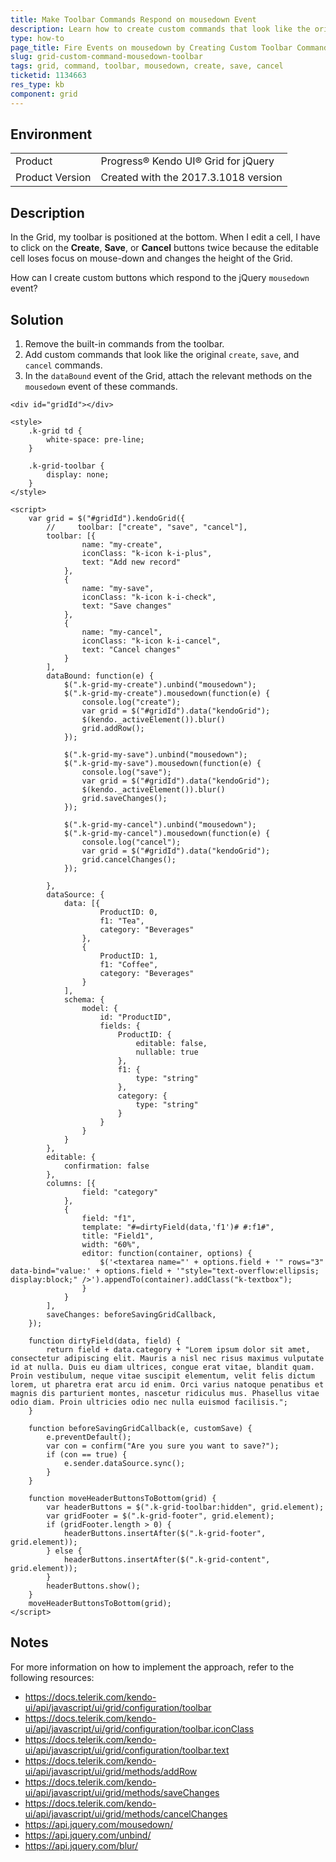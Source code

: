 ```yaml
---
title: Make Toolbar Commands Respond on mousedown Event
description: Learn how to create custom commands that look like the original create, save, and cancel commands but respond to the jQuery Mousedown event in the Kendo UI Grid.
type: how-to
page_title: Fire Events on mousedown by Creating Custom Toolbar Commands - Kendo UI for jQuery Data Grid
slug: grid-custom-command-mousedown-toolbar
tags: grid, command, toolbar, mousedown, create, save, cancel
ticketid: 1134663
res_type: kb
component: grid
---
```


## Environment

<table>
 <tr>
  <td>Product</td>
  <td>Progress® Kendo UI® Grid for jQuery</td> 
 </tr>
 <tr>
  <td>Product Version</td>
  <td>Created with the 2017.3.1018 version</td>
 </tr>
</table>

## Description

In the Grid, my toolbar is positioned at the bottom. When I edit a cell, I have to click on the **Create**, **Save**, or **Cancel** buttons twice because the editable cell loses focus on mouse-down and changes the height of the Grid.

How can I create custom buttons which respond to the jQuery `mousedown` event?

## Solution

1. Remove the built-in commands from the toolbar.
1. Add custom commands that look like the original `create`, `save`, and `cancel` commands.
1. In the `dataBound` event of the Grid, attach the relevant methods on the `mousedown` event of these commands.

```dojo
<div id="gridId"></div>

<style>
    .k-grid td {
        white-space: pre-line;
    }

    .k-grid-toolbar {
        display: none;
    }
</style>

<script>
    var grid = $("#gridId").kendoGrid({
        //     toolbar: ["create", "save", "cancel"],
        toolbar: [{
                name: "my-create",
                iconClass: "k-icon k-i-plus",
                text: "Add new record"
            },
            {
                name: "my-save",
                iconClass: "k-icon k-i-check",
                text: "Save changes"
            },
            {
                name: "my-cancel",
                iconClass: "k-icon k-i-cancel",
                text: "Cancel changes"
            }
        ],
        dataBound: function(e) {
            $(".k-grid-my-create").unbind("mousedown");
            $(".k-grid-my-create").mousedown(function(e) {
                console.log("create");
                var grid = $("#gridId").data("kendoGrid");
                $(kendo._activeElement()).blur()
                grid.addRow();
            });

            $(".k-grid-my-save").unbind("mousedown");
            $(".k-grid-my-save").mousedown(function(e) {
                console.log("save");
                var grid = $("#gridId").data("kendoGrid");
                $(kendo._activeElement()).blur()
                grid.saveChanges();
            });

            $(".k-grid-my-cancel").unbind("mousedown");
            $(".k-grid-my-cancel").mousedown(function(e) {
                console.log("cancel");
                var grid = $("#gridId").data("kendoGrid");
                grid.cancelChanges();
            });

        },
        dataSource: {
            data: [{
                    ProductID: 0,
                    f1: "Tea",
                    category: "Beverages"
                },
                {
                    ProductID: 1,
                    f1: "Coffee",
                    category: "Beverages"
                }
            ],
            schema: {
                model: {
                    id: "ProductID",
                    fields: {
                        ProductID: {
                            editable: false,
                            nullable: true
                        },
                        f1: {
                            type: "string"
                        },
                        category: {
                            type: "string"
                        }
                    }
                }
            }
        },
        editable: {
            confirmation: false
        },
        columns: [{
                field: "category"
            },
            {
                field: "f1",
                template: "#=dirtyField(data,'f1')# #:f1#",
                title: "Field1",
                width: "60%",
                editor: function(container, options) {
                    $('<textarea name="' + options.field + '" rows="3" data-bind="value:' + options.field + '"style="text-overflow:ellipsis; display:block;" />').appendTo(container).addClass("k-textbox");
                }
            }
        ],
        saveChanges: beforeSavingGridCallback,
    });

    function dirtyField(data, field) {
        return field + data.category + "Lorem ipsum dolor sit amet, consectetur adipiscing elit. Mauris a nisl nec risus maximus vulputate id at nulla. Duis eu diam ultrices, congue erat vitae, blandit quam. Proin vestibulum, neque vitae suscipit elementum, velit felis dictum lorem, ut pharetra erat arcu id enim. Orci varius natoque penatibus et magnis dis parturient montes, nascetur ridiculus mus. Phasellus vitae odio diam. Proin ultricies odio nec nulla euismod facilisis.";
    }

    function beforeSavingGridCallback(e, customSave) {
        e.preventDefault();
        var con = confirm("Are you sure you want to save?");
        if (con == true) {
            e.sender.dataSource.sync();
        }
    }

    function moveHeaderButtonsToBottom(grid) {
        var headerButtons = $(".k-grid-toolbar:hidden", grid.element);
        var gridFooter = $(".k-grid-footer", grid.element);
        if (gridFooter.length > 0) {
            headerButtons.insertAfter($(".k-grid-footer", grid.element));
        } else {
            headerButtons.insertAfter($(".k-grid-content", grid.element));
        }
        headerButtons.show();
    }
    moveHeaderButtonsToBottom(grid);
</script>
```

## Notes

For more information on how to implement the approach, refer to the following resources:

<ul>
    <li><a href="https://docs.telerik.com/kendo-ui/api/javascript/ui/grid/configuration/toolbar">https://docs.telerik.com/kendo-ui/api/javascript/ui/grid/configuration/toolbar</a></li>
    <li><a href="https://docs.telerik.com/kendo-ui/api/javascript/ui/grid/configuration/toolbar.iconclass">https://docs.telerik.com/kendo-ui/api/javascript/ui/grid/configuration/toolbar.iconClass</a></li>
    <li><a href="https://docs.telerik.com/kendo-ui/api/javascript/ui/grid/configuration/toolbar.text">https://docs.telerik.com/kendo-ui/api/javascript/ui/grid/configuration/toolbar.text</a></li>
    <li><a href="https://docs.telerik.com/kendo-ui/api/javascript/ui/grid/methods/addrow">https://docs.telerik.com/kendo-ui/api/javascript/ui/grid/methods/addRow</a></li>
    <li><a href="https://docs.telerik.com/kendo-ui/api/javascript/ui/grid/methods/savechanges">https://docs.telerik.com/kendo-ui/api/javascript/ui/grid/methods/saveChanges</a></li>
    <li><a href="https://docs.telerik.com/kendo-ui/api/javascript/ui/grid/methods/savechanges"></a><a href="https://docs.telerik.com/kendo-ui/api/javascript/ui/grid/methods/cancelchanges">https://docs.telerik.com/kendo-ui/api/javascript/ui/grid/methods/cancelChanges</a></li>
    <li><a href="https://api.jquery.com/mousedown/">https://api.jquery.com/mousedown/</a></li>
    <li><a href="https://api.jquery.com/unbind/">https://api.jquery.com/unbind/</a></li>
    <li><a href="https://api.jquery.com/blur/">https://api.jquery.com/blur/</a></li>
</ul>
